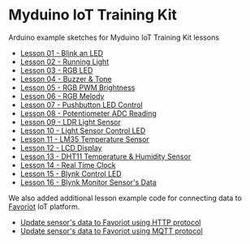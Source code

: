 # Myduino IoT Training Kit

Arduino example sketches for Myduino IoT Training Kit lessons

* [Lesson 01 - Blink an LED](https://github.com/myinvent/Myduino-IoT-Training-Kit/tree/main/Lesson_01)
* [Lesson 02 - Running Light](https://github.com/myinvent/Myduino-IoT-Training-Kit/tree/main/Lesson_02)
* [Lesson 03 - RGB LED](https://github.com/myinvent/Myduino-IoT-Training-Kit/tree/main/Lesson_03)
* [Lesson 04 - Buzzer & Tone](https://github.com/myinvent/Myduino-IoT-Training-Kit/tree/main/Lesson_04)
* [Lesson 05 - RGB PWM Brightness](https://github.com/myinvent/Myduino-IoT-Training-Kit/tree/main/Lesson_05)
* [Lesson 06 - RGB Melody](https://github.com/myinvent/Myduino-IoT-Training-Kit/tree/main/Lesson_06)
* [Lesson 07 - Pushbutton LED Control](https://github.com/myinvent/Myduino-IoT-Training-Kit/tree/main/Lesson_07)
* [Lesson 08 - Potentiometer ADC Reading](https://github.com/myinvent/Myduino-IoT-Training-Kit/tree/main/Lesson_08)
* [Lesson 09 - LDR Light Sensor](https://github.com/myinvent/Myduino-IoT-Training-Kit/tree/main/Lesson_09)
* [Lesson 10 - Light Sensor Control LED](https://github.com/myinvent/Myduino-IoT-Training-Kit/tree/main/Lesson_10)
* [Lesson 11 - LM35 Temperature Sensor](https://github.com/myinvent/Myduino-IoT-Training-Kit/tree/main/Lesson_11)
* [Lesson 12 - LCD Display](https://github.com/myinvent/Myduino-IoT-Training-Kit/tree/main/Lesson_12)
* [Lesson 13 - DHT11 Temperature & Humidity Sensor](https://github.com/myinvent/Myduino-IoT-Training-Kit/tree/main/Lesson_13)
* [Lesson 14 - Real Time Clock](https://github.com/myinvent/Myduino-IoT-Training-Kit/tree/main/Lesson_14)
* [Lesson 15 - Blynk Control LED](https://github.com/myinvent/Myduino-IoT-Training-Kit/tree/main/Lesson_15)
* [Lesson 16 - Blynk Monitor Sensor's Data](https://github.com/myinvent/Myduino-IoT-Training-Kit/tree/main/Lesson_16)

We also added additional lesson example code for connecting data to [Favoriot](https://platform.favoriot.com/) IoT platform.

* [Update sensor's data to Favoriot using HTTP protocol](https://github.com/myinvent/Myduino-IoT-Training-Kit/tree/main/Update_Sensor_Data_to_Favoriot_using_HTTP/Update_Sensor_Data_to_Favoriot_using_HTTP.ino)
* [Update sensor's data to Favoriot using MQTT protocol](https://github.com/myinvent/Myduino-IoT-Training-Kit/tree/main/Update_Sensor_Data_to_Favoriot_using_MQTT/Update_Sensor_Data_to_Favoriot_using_MQTT.ino)